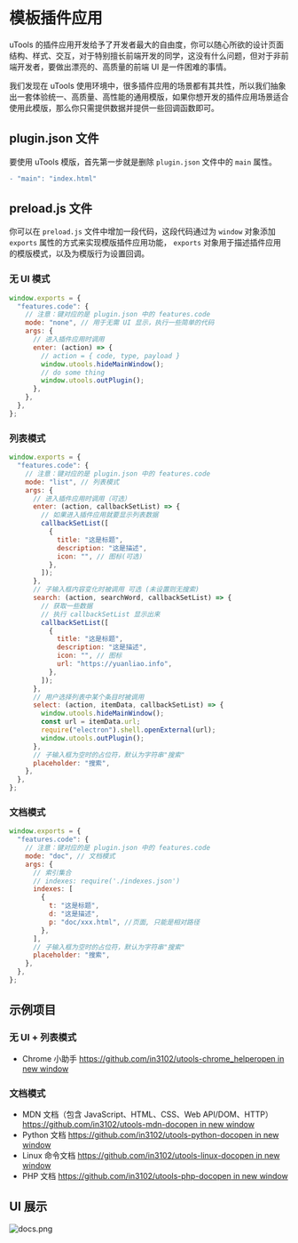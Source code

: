 # 模板插件应用

uTools 的插件应用开发给予了开发者最大的自由度，你可以随心所欲的设计页面结构、样式、交互，对于特别擅长前端开发的同学，这没有什么问题，但对于非前端开发者，要做出漂亮的、高质量的前端 UI 是一件困难的事情。

我们发现在 uTools 使用环境中，很多插件应用的场景都有其共性，所以我们抽象出一套体验统一、高质量、高性能的通用模版，如果你想开发的插件应用场景适合使用此模版，那么你只需提供数据并提供一些回调函数即可。

## plugin.json 文件

要使用 uTools 模版，首先第一步就是删除 `plugin.json` 文件中的 `main` 属性。

```diff
- "main": "index.html"
```

## preload.js 文件

你可以在 `preload.js` 文件中增加一段代码，这段代码通过为 `window` 对象添加 `exports` 属性的方式来实现模版插件应用功能， `exports` 对象用于描述插件应用的模版模式，以及为模版行为设置回调。

### 无 UI 模式

```js
window.exports = {
  "features.code": {
    // 注意：键对应的是 plugin.json 中的 features.code
    mode: "none", // 用于无需 UI 显示，执行一些简单的代码
    args: {
      // 进入插件应用时调用
      enter: (action) => {
        // action = { code, type, payload }
        window.utools.hideMainWindow();
        // do some thing
        window.utools.outPlugin();
      },
    },
  },
};
```

### 列表模式

```js
window.exports = {
  "features.code": {
    // 注意：键对应的是 plugin.json 中的 features.code
    mode: "list", // 列表模式
    args: {
      // 进入插件应用时调用（可选）
      enter: (action, callbackSetList) => {
        // 如果进入插件应用就要显示列表数据
        callbackSetList([
          {
            title: "这是标题",
            description: "这是描述",
            icon: "", // 图标(可选)
          },
        ]);
      },
      // 子输入框内容变化时被调用 可选 (未设置则无搜索)
      search: (action, searchWord, callbackSetList) => {
        // 获取一些数据
        // 执行 callbackSetList 显示出来
        callbackSetList([
          {
            title: "这是标题",
            description: "这是描述",
            icon: "", // 图标
            url: "https://yuanliao.info",
          },
        ]);
      },
      // 用户选择列表中某个条目时被调用
      select: (action, itemData, callbackSetList) => {
        window.utools.hideMainWindow();
        const url = itemData.url;
        require("electron").shell.openExternal(url);
        window.utools.outPlugin();
      },
      // 子输入框为空时的占位符，默认为字符串"搜索"
      placeholder: "搜索",
    },
  },
};
```

### 文档模式

```js
window.exports = {
  "features.code": {
    // 注意：键对应的是 plugin.json 中的 features.code
    mode: "doc", // 文档模式
    args: {
      // 索引集合
      // indexes: require('./indexes.json')
      indexes: [
        {
          t: "这是标题",
          d: "这是描述",
          p: "doc/xxx.html", //页面, 只能是相对路径
        },
      ],
      // 子输入框为空时的占位符，默认为字符串"搜索"
      placeholder: "搜索",
    },
  },
};
```

## 示例项目

### 无 UI + 列表模式

- Chrome 小助手 [https://github.com/in3102/utools-chrome_helperopen in new window][8]

### 文档模式

- MDN 文档（包含 JavaScript、HTML、CSS、Web API/DOM、HTTP）[https://github.com/in3102/utools-mdn-docopen in new window][10]
- Python 文档 [https://github.com/in3102/utools-python-docopen in new window][11]
- Linux 命令文档 [https://github.com/in3102/utools-linux-docopen in new window][12]
- PHP 文档 [https://github.com/in3102/utools-php-docopen in new window][13]

## UI 展示

![docs.png](https://res.u-tools.cn/website/docs.png)

[8]: https://github.com/in3102/utools-chrome_helper
[10]: https://github.com/in3102/utools-mdn-doc
[11]: https://github.com/in3102/utools-python-doc
[12]: https://github.com/in3102/utools-linux-doc
[13]: https://github.com/in3102/utools-php-doc
